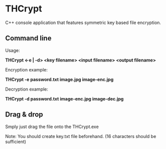 # THCrypt
C++ console application that features symmetric key based file encryption.


## Command line
Usage:

**THCrypt \<-e | -d\> \<key filename\> \<input filename\> \<output filename\>**

Encryption example:

**THCrypt -e password.txt image.jpg image-enc.jpg**

Decryption example:

**THCrypt -d password.txt image-enc.jpg image-dec.jpg**

## Drag & drop
Smply just drag the file onto the THCrypt.exe

Note: You should create key.txt file beforehand. (16 characters should be sufficient)
